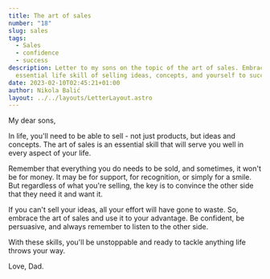 ```yaml
---
title: The art of sales
number: "18"
slug: sales
tags:
  - Sales
  - confidence
  - success
description: Letter to my sons on the topic of the art of sales. Embrace the
  essential life skill of selling ideas, concepts, and yourself to succeed.
date: 2023-02-10T02:45:21+01:00
author: Nikola Balić
layout: ../../layouts/LetterLayout.astro
---
```

My dear sons,

In life, you'll need to be able to sell - not just products, but ideas and concepts. The art of sales is an essential skill that will serve you well in every aspect of your life.

Remember that everything you do needs to be sold, and sometimes, it won't be for money. It may be for support, for recognition, or simply for a smile. But regardless of what you're selling, the key is to convince the other side that they need it and want it.

If you can't sell your ideas, all your effort will have gone to waste. So, embrace the art of sales and use it to your advantage. Be confident, be persuasive, and always remember to listen to the other side.

With these skills, you'll be unstoppable and ready to tackle anything life throws your way.

Love, Dad.